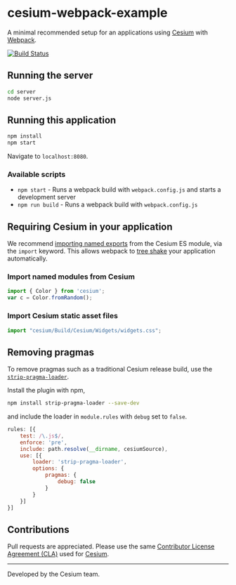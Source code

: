 # cesium-webpack-example

A minimal recommended setup for an applications using [Cesium](https://cesium.com) with [Webpack](https://webpack.js.org/concepts/).

[![Build Status](https://travis-ci.org/CesiumGS/cesium-webpack-example.svg?branch=using-custom-loader)](https://travis-ci.org/CesiumGS/cesium-webpack-example)

## Running the server

````sh
cd server
node server.js
````

## Running this application

````sh
npm install
npm start
````

Navigate to `localhost:8080`.

### Available scripts

* `npm start` - Runs a webpack build with `webpack.config.js` and starts a development server
* `npm run build` - Runs a webpack build with `webpack.config.js`

## Requiring Cesium in your application

We recommend [importing named exports](https://developer.mozilla.org/en-US/docs/Web/JavaScript/Reference/Statements/import) from the Cesium ES module, via the `import` keyword. This allows webpack to [tree shake](https://webpack.js.org/guides/tree-shaking/) your application automatically.

### Import named modules from Cesium

````js
import { Color } from 'cesium';
var c = Color.fromRandom();
````

### Import Cesium static asset files

````js
import "cesium/Build/Cesium/Widgets/widgets.css";
````

## Removing pragmas

To remove pragmas such as a traditional Cesium release build, use the [`strip-pragma-loader`](https://www.npmjs.com/package/strip-pragma-loader).

Install the plugin with npm,

````sh
npm install strip-pragma-loader --save-dev
````

and include the loader in `module.rules` with `debug` set to `false`.

````js
rules: [{
	test: /\.js$/,
	enforce: 'pre',
	include: path.resolve(__dirname, cesiumSource),
	use: [{
		loader: 'strip-pragma-loader',
		options: {
		    pragmas: {
				debug: false
			}
		}
	}]
}]
````

## Contributions

Pull requests are appreciated. Please use the same [Contributor License Agreement (CLA)](https://github.com/CesiumGS/cesium/blob/master/CONTRIBUTING.md) used for [Cesium](https://cesium.com/).

---

Developed by the Cesium team.
